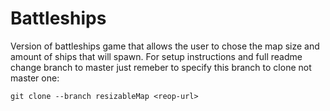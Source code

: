 # Battleships
Version of battleships game that allows the user to chose the map size and amount of ships that will spawn.
For setup instructions and full readme change branch to master just remeber to specify this branch to clone not master one:
```
git clone --branch resizableMap <reop-url>
```
